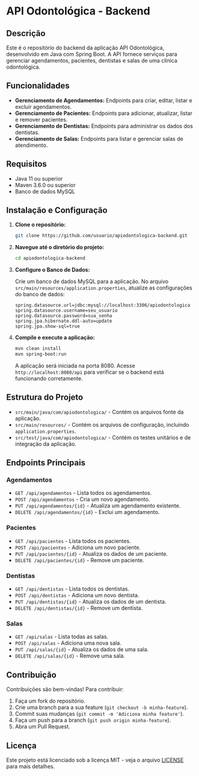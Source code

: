 # API Odontológica - Backend

## Descrição

Este é o repositório do backend da aplicação API Odontológica, desenvolvido em Java com Spring Boot. A API fornece serviços para gerenciar agendamentos, pacientes, dentistas e salas de uma clínica odontológica. 

## Funcionalidades

- **Gerenciamento de Agendamentos:** Endpoints para criar, editar, listar e excluir agendamentos.
- **Gerenciamento de Pacientes:** Endpoints para adicionar, atualizar, listar e remover pacientes.
- **Gerenciamento de Dentistas:** Endpoints para administrar os dados dos dentistas.
- **Gerenciamento de Salas:** Endpoints para listar e gerenciar salas de atendimento.

## Requisitos

- Java 11 ou superior
- Maven 3.6.0 ou superior
- Banco de dados MySQL

## Instalação e Configuração

1. **Clone o repositório:**

    ```bash
    git clone https://github.com/usuario/apiodontologica-backend.git
    ```

2. **Navegue até o diretório do projeto:**

    ```bash
    cd apiodontologica-backend
    ```

3. **Configure o Banco de Dados:**

   Crie um banco de dados MySQL para a aplicação. No arquivo `src/main/resources/application.properties`, atualize as configurações do banco de dados:

    ```properties
    spring.datasource.url=jdbc:mysql://localhost:3306/apiodontologica
    spring.datasource.username=seu_usuario
    spring.datasource.password=sua_senha
    spring.jpa.hibernate.ddl-auto=update
    spring.jpa.show-sql=true
    ```

4. **Compile e execute a aplicação:**

    ```bash
    mvn clean install
    mvn spring-boot:run
    ```

    A aplicação será iniciada na porta 8080. Acesse `http://localhost:8080/api` para verificar se o backend está funcionando corretamente.

## Estrutura do Projeto

- `src/main/java/com/apiodontologica/` - Contém os arquivos fonte da aplicação.
- `src/main/resources/` - Contém os arquivos de configuração, incluindo `application.properties`.
- `src/test/java/com/apiodontologica/` - Contém os testes unitários e de integração da aplicação.

## Endpoints Principais

### Agendamentos

- `GET /api/agendamentos` - Lista todos os agendamentos.
- `POST /api/agendamentos` - Cria um novo agendamento.
- `PUT /api/agendamentos/{id}` - Atualiza um agendamento existente.
- `DELETE /api/agendamentos/{id}` - Exclui um agendamento.

### Pacientes

- `GET /api/pacientes` - Lista todos os pacientes.
- `POST /api/pacientes` - Adiciona um novo paciente.
- `PUT /api/pacientes/{id}` - Atualiza os dados de um paciente.
- `DELETE /api/pacientes/{id}` - Remove um paciente.

### Dentistas

- `GET /api/dentistas` - Lista todos os dentistas.
- `POST /api/dentistas` - Adiciona um novo dentista.
- `PUT /api/dentistas/{id}` - Atualiza os dados de um dentista.
- `DELETE /api/dentistas/{id}` - Remove um dentista.

### Salas

- `GET /api/salas` - Lista todas as salas.
- `POST /api/salas` - Adiciona uma nova sala.
- `PUT /api/salas/{id}` - Atualiza os dados de uma sala.
- `DELETE /api/salas/{id}` - Remove uma sala.

## Contribuição

Contribuições são bem-vindas! Para contribuir:

1. Faça um fork do repositório.
2. Crie uma branch para a sua feature (`git checkout -b minha-feature`).
3. Commit suas mudanças (`git commit -m 'Adiciona minha feature'`).
4. Faça um push para a branch (`git push origin minha-feature`).
5. Abra um Pull Request.

## Licença

Este projeto está licenciado sob a licença MIT - veja o arquivo [LICENSE](LICENSE) para mais detalhes.
